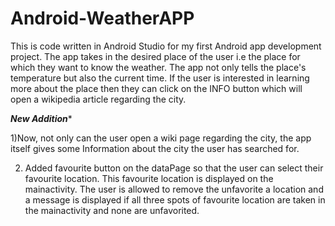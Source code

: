 # Android-WeatherAPP
This is code written in Android Studio for my first Android app development project.
The app takes in the desired place of the user i.e the place for which they want to know the weather. The app not only tells the place's temperature but also the current time. If the user is interested in learning more about the place then they can click on the INFO button which will open a wikipedia article regarding the 
city. 


*******New Addition********

 1)Now, not only can the user open a wiki page regarding the city, the app itself gives some Information about the city the user has searched for.
 
 2) Added favourite button on the dataPage so that the user can select their favourite location. This favourite location is displayed on the mainactivity. The user is allowed to remove the unfavorite a location and a message is displayed if all three spots of favourite location are taken in the mainactivity and none are unfavorited.
    

